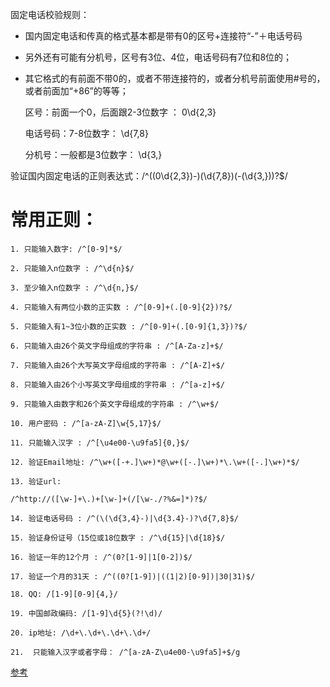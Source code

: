 固定电话校验规则：
* 国内固定电话和传真的格式基本都是带有0的区号+连接符“-”＋电话号码
* 另外还有可能有分机号，区号有3位、4位，电话号码有7位和8位的；
* 其它格式的有前面不带0的，或者不带连接符的，或者分机号前面使用#号的，或者前面加“+86”的等等；

 
    区号：前面一个0，后面跟2-3位数字 ： 0\d{2,3}
 
    电话号码：7-8位数字： \d{7,8}
    
    分机号：一般都是3位数字： \d{3,}

验证国内固定电话的正则表达式：/^((0\d{2,3})-)(\d{7,8})(-(\d{3,}))?$/

# 常用正则：

    1. 只能输入数字: /^[0-9]*$/
    
    2. 只能输入n位数字 : /^\d{n}$/
    
    3. 至少输入n位数字 : /^\d{n,}$/
    
    4. 只能输入有两位小数的正实数 : /^[0-9]+(.[0-9]{2})?$/
    
    5. 只能输入有1~3位小数的正实数 : /^[0-9]+(.[0-9]{1,3})?$/
    
    6. 只能输入由26个英文字母组成的字符串 : /^[A-Za-z]+$/
    
    7. 只能输入由26个大写英文字母组成的字符串 : /^[A-Z]+$/
    
    8. 只能输入由26个小写英文字母组成的字符串 : /^[a-z]+$/
    
    9. 只能输入由数字和26个英文字母组成的字符串 : /^\w+$/
    
    10. 用户密码 : /^[a-zA-Z]\w{5,17}$/
    
    11. 只能输入汉字 : /^[\u4e00-\u9fa5]{0,}$/
    
    12. 验证Email地址: /^\w+([-+.]\w+)*@\w+([-.]\w+)*\.\w+([-.]\w+)*$/
    
    13. 验证url:
    
    /^http://([\w-]+\.)+[\w-]+(/[\w-./?%&=]*)?$/
    
    14. 验证电话号码 : /^(\(\d{3,4}-)|\d{3.4}-)?\d{7,8}$/
    
    15. 验证身份证号（15位或18位数字 : /^\d{15}|\d{18}$/
    
    16. 验证一年的12个月 : /^(0?[1-9]|1[0-2])$/
    
    17. 验证一个月的31天 : /^((0?[1-9])|((1|2)[0-9])|30|31)$/
    
    18. QQ: /[1-9][0-9]{4,}/
    
    19. 中国邮政编码: /[1-9]\d{5}(?!\d)/
    
    20. ip地址: /\d+\.\d+\.\d+\.\d+/
    
    21.  只能输入汉字或者字母： /^[a-zA-Z\u4e00-\u9fa5]+$/g

[参考](https://www.jianshu.com/p/08b2051b0998)